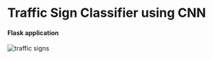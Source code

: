# Traffic Sign Classifier using CNN
#### Flask application

![traffic signs](https://github.com/kishorekumar14/Traffic-sign-classifier/assets/75232316/b8050e32-cbbb-4444-90f9-ca8baabf0c73)

